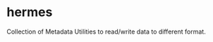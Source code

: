# hermes
Collection of Metadata Utilities to read/write data to different format.

[futureramahermes]: http://upload.wikimedia.org/wikipedia/en/c/cb/FuturamaHermesConrad.png  "Source: wikimedia.org"

